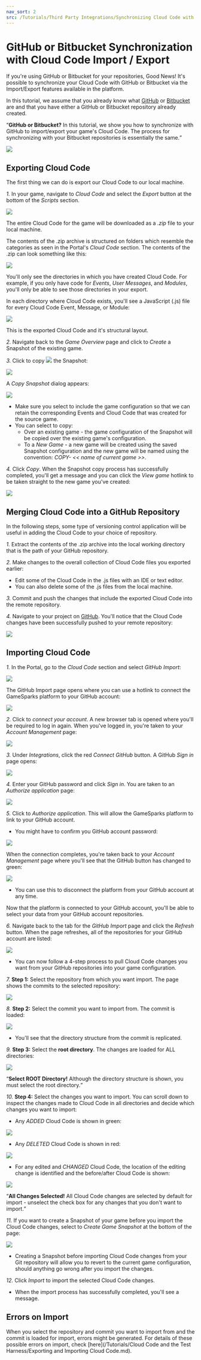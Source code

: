 ```yaml
---
nav_sort: 2
src: /Tutorials/Third Party Integrations/Synchronizing Cloud Code with GitHub or Bitbucket.md
---
```


# GitHub or Bitbucket Synchronization with Cloud Code Import / Export

If you're using GitHub or Bitbucket for your repositories, Good News! It's possible to synchronize your Cloud Code with GitHub or Bitbucket via the Import/Export features available in the platform.

In this tutorial, we assume that you already know what [GitHub](http://www.github.com) or [Bitbucket](https://bitbucket.org/dashboard/overview) are and that you have either a GitHub or Bitbucket repository already created.

<q>**GitHub or Bitbucket?** In this tutorial, we show you how to synchronize with GitHub to import/export your game's Cloud Code. The process for synchronizing with your Bitbucket repositories is essentially the same.</q>

![](img/GitSynch/14.png)

## Exporting Cloud Code

The first thing we can do is export our Cloud Code to our local machine.

 *1.* In your game, navigate to *Cloud Code* and select the *Export* button at the bottom of the *Scripts* section.

 ![](img/GitSynch/15.png)

 The entire Cloud Code for the game will be downloaded as a *.zip* file to your local machine.

 The contents of the .zip archive is structured on folders which resemble the categories as seen in the Portal's *Cloud Code* section. The contents of the .zip can look something like this:

![](img/GitSynch/20.png)


You'll only see the directories in which you have created Cloud Code. For example, if you only have code for *Events*, *User Messages*, and *Modules*, you'll only be able to see those directories in your export.

In each directory where Cloud Code exists, you'll see a JavaScript (.js) file for every Cloud Code Event, Message, or Module:

![](img/GitSynch/21.png)

This is the exported Cloud Code and it's structural layout.

*2.* Navigate back to the *Game Overview* page and click to *Create* a Snapshot of the existing game.

*3.* Click to copy ![](/img/icons/copyicon.png) the Snapshot:

![](img/GitSynch/16.png)

A *Copy Snapshot* dialog appears:

![](img/GitSynch/19.png)

* Make sure you select to include the game configuration so that we can retain the corresponding Events and Cloud Code that was created for the source game.
* You can select to copy:
  * Over an existing game - the game configuration of the Snapshot will be copied over the existing game's configuration.
  * To a *New Game* - a new game will be created using the saved Snapshot configuration and the new game will be named using the convention: *COPY- << name of current game >>*.

*4.* Click *Copy*. When the Snapshot copy process has successfully completed, you'll get a message and you can click the *View game* hotlink to be taken straight to the new game you've created:

![](img/GitSynch/17.png)

## Merging Cloud Code into a GitHub Repository

In the following steps, some type of versioning control application will be useful in adding the Cloud Code to your choice of repository.

*1.* Extract the contents of the .zip archive into the local working directory that is the path of your GitHub repository.

*2.* Make changes to the overall collection of Cloud Code files you exported earlier:
* Edit some of the Cloud Code in the .js files with an IDE or text editor.
* You can also delete some of the .js files from the local machine.

*3.* Commit and push the changes that include the exported Cloud Code into the remote repository.

*4.* Navigate to your project on [GitHub](http://www.github.com). You'll notice that the Cloud Code changes have been successfully pushed to your remote repository:

 ![](img/GitSynch/22.png)

## Importing Cloud Code

*1.* In the Portal, go to the *Cloud Code* section and select *GitHub Import*:

![](img/GitSynch/14.png)

The GitHub Import page opens where you can use a hotlink to connect the GameSparks platform to your GitHub account:

![](img/GitSynch/37.png)

*2.* Click to *connect your account*. A new browser tab is opened where you'll be required to log in again. When you've logged in, you're taken to your *Account Management* page:

![](img/GitSynch/38.png)

*3.* Under *Integrations*, click the red *Connect GitHub* button. A GitHub *Sign in* page opens:

![](img/GitSynch/39.png)

*4.* Enter your GitHub password and click *Sign in*. You are taken to an *Authorize application* page:

![](img/GitSynch/40.png)

*5.* Click to *Authorize application*. This will allow the GameSparks platform to link to your GitHub account.
* You might have to confirm you GitHub account password:

![](img/GitSynch/26.png)

When the connection completes, you're taken back to your *Account Management* page where you'll see that the GitHub button has changed to green:

![](img/GitSynch/41.png)

* You can use this to disconnect the platform from your GitHub account at any time.

Now that the platform is connected to your GitHub account, you'll be able to select your data from your GitHub account repositories.

*6.* Navigate back to the tab for the *GitHub Import* page and click the *Refresh* button. When the page refreshes, all of the repositories for your GitHub account are listed:

![](img/GitSynch/29.png)

* You can now follow a 4-step process to pull Cloud Code changes you want from your GitHub repositories into your game configuration.

*7.* **Step 1:** Select the repository from which you want import. The page shows the commits to the selected repository:

![](img/GitSynch/30.png)

*8.* **Step 2:** Select the commit you want to import from. The commit is loaded:

![](img/GitSynch/31.png)

* You'll see that the directory structure from the commit is replicated.

*9.* **Step 3:** Select the **root directory**. The changes are loaded for ALL directories:

![](img/GitSynch/32.png)

<q>**Select ROOT Directory!** Although the directory structure is shown, you must select the root directory.</q>

*10.* **Step 4:** Select the changes you want to import. You can scroll down to inspect the changes made to Cloud Code in all directories and decide which changes you want to import:

* Any *ADDED* Cloud Code is shown in green:

![](img/GitSynch/33.png)

* Any *DELETED* Cloud Code is shown in red:

![](img/GitSynch/34.png)

* For any edited and *CHANGED* Cloud Code, the location of the editing change is identified and the before/after Cloud Code is shown:

![](img/GitSynch/35.png)

<q>**All Changes Selected!** All Cloud Code changes are selected by default for import - unselect the check box for any changes that you don't want to import.</q>

*11.* If you want to create a Snapshot of your game before you import the Cloud Code changes, select to *Create Game Snapshot* at the bottom of the page:

![](img/GitSynch/36.png)

* Creating a Snapshot before importing Cloud Code changes from your Git repository will allow you to revert to the current game configuration, should anything go wrong after you import the changes.

*12.* Click *Import* to import the selected Cloud Code changes.
* When the import process has successfully completed, you'll see a message.

## Errors on Import

When you select the repository and commit you want to import from and the commit is loaded for import, errors might be generated. For details of these possible errors on import, check [here](/Tutorials/Cloud Code and the Test Harness/Exporting and Importing Cloud Code.md).
